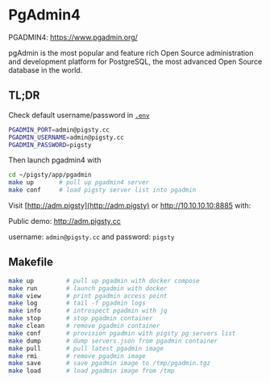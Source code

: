 # PgAdmin4

PGADMIN4: https://www.pgadmin.org/

pgAdmin is the most popular and feature rich Open Source administration and development platform for PostgreSQL, 
the most advanced Open Source database in the world.

## TL;DR

Check default username/password in [`.env`](.env)

```bash
PGADMIN_PORT=admin@pigsty.cc
PGADMIN_USERNAME=admin@pigsty.cc
PGADMIN_PASSWORD=pigsty
```

Then launch pgadmin4 with

```bash
cd ~/pigsty/app/pgadmin
make up       # pull up pgadmin4 server
make conf     # load pigsty server list into pgadmin
```

Visit [http://adm.pigsty](http://adm.pigsty) or http://10.10.10.10:8885 with:

Public demo: http://adm.pigsty.cc

username: `admin@pigsty.cc` and password: `pigsty`

## Makefile

```bash
make up         # pull up pgadmin with docker compose
make run        # launch pgadmin with docker
make view       # print pgadmin access point
make log        # tail -f pgadmin logs
make info       # introspect pgadmin with jq
make stop       # stop pgadmin container
make clean      # remove pgadmin container
make conf       # provision pgadmin with pigsty pg servers list 
make dump       # dump servers.json from pgadmin container
make pull       # pull latest pgadmin image
make rmi        # remove pgadmin image
make save       # save pgadmin image to /tmp/pgadmin.tgz
make load       # load pgadmin image from /tmp
```
